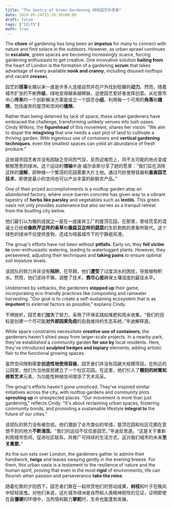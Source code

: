 ```yaml
---
title: "The Gentry of Green Gardening 绿色园艺的贵族"
date: 2024-05-24T15:39:30+08:00
draft: false
tags: ["IELTS"]
math: true
---
```


The **chore** of gardening has long been an **impetus** for many to connect with nature and find solace in the outdoors. However, as urban sprawl continues to **escalate**, green spaces are becoming increasingly scarce, forcing gardening enthusiasts to get creative. One innovative solution **hailing from** the heart of London is the formation of a gardening **scrum** that takes advantage of every available **nook and cranny**, including disused rooftops and vacant **crease**s.

园艺的**琐事**长期以来一直是许多人连接自然并在户外找到慰藉的**动力**。然而，随着城市扩张的不断**升级**，绿地变得越来越稀缺，迫使园艺爱好者发挥创意。从伦敦市中心**传来**的一个创新解决方案是成立一个园艺**小组**，利用每一个可用的**角落**和**缝隙**，包括废弃的屋顶和空闲的**缝隙**。

Rather than being deterred by lack of space, these urban gardeners  have embraced the challenge, transforming unlikely venues into lush  oases. Cindy Wilkins, the **figurehead** of this movement, shares her vision: "We aim to dispel the **misgiving** that one needs a vast plot of land to cultivate a thriving garden. With ingenious use of containers and **vertical gardening techniques**, even the smallest spaces can yield an abundance of fresh produce."

这些城市园艺者并没有因缺乏空间而气馁，反而迎难而上，将不太可能的地点变成郁郁葱葱的绿洲。这个运动的**领袖**辛迪·威尔金斯分享了她的愿景：“我们旨在消除这样的**误解**，即种植一个繁茂的花园需要大片土地。通过巧妙使用容器和**垂直园艺技术**，即使是最小的空间也可以产出丰富的新鲜农产品。”

One of their prized accomplishments is a rooftop garden atop an  abandoned factory, where once-barren concrete has given way to a vibrant tapestry of **herbs like parsley** and vegetables such as **lentils**. This green oasis not only provides sustenance but also serves as a tranquil retreat from the bustling city below.

他们最引以为傲的成就之一是在一座废弃工厂的屋顶花园，在那里，曾经荒芜的混凝土已经被**像欧芹这样的香草**和**像扁豆这样的蔬菜**的生机勃勃的景象所取代。这个绿色的绿洲不仅提供食物，还成为喧嚣城市下的宁静避风港。

The group's efforts have not been without **pitfalls**. Early on, they **fell victim to** over-enthusiastic watering, leading to waterlogged plants. However, they persevered, adjusting their techniques and **taking pains** to ensure optimal soil moisture levels.

该团队的努力并非没有**陷阱**。在早期，他们**遭受**了过度浇水的困扰，导致植物积水。然而，他们坚持不懈，调整了技术，**费尽心思**确保土壤湿度的最佳水平。

Undeterred by setbacks, the gardeners **stepped up**  their game, incorporating eco-friendly practices like composting and  rainwater harvesting. "Our goal is to create a self-sustaining ecosystem that is as **impotent** to external factors as possible," explains Cindy.

不惧挫折，园艺者们**加大**了努力，采用了环保实践如堆肥和雨水收集。“我们的目标是创建一个尽可能**对外部因素免疫**的自我维持的生态系统，”辛迪解释道。

While space constraints necessitate **creative use of containers**, the gardeners haven't shied away from larger-scale projects. In a nearby park, they've established a community garden **for use by** local residents. Here, they've introduced **sculpted hedges and topiary** elements, adding artistic flair to the functional growing spaces.

虽然空间限制需要**创造性地使用容器**，园艺者们并没有回避大规模项目。在附近的公园里，他们为当地居民建立了一个社区花园。在这里，他们引入了**雕刻的树篱和修剪艺术**元素，为功能性种植空间增添了艺术风采。

The group's efforts haven't gone unnoticed. They've inspired similar  initiatives across the city, with rooftop gardens and community plots **sprouting up** in unexpected places. "Our movement is more than just gardening,"  reflects Cindy. "It's about reclaiming urban spaces, fostering community bonds, and promoting a sustainable lifestyle **integral to** the future of our cities."

该团队的努力没有被忽视。他们激励了全市类似的举措，屋顶花园和社区花圃在意想不到的地方**不断涌现**。“我们的运动不仅仅是园艺，”辛迪反思道。“这是关于重新利用城市空间，促进社区联系，并推广可持续的生活方式，这对我们城市的未来**至关重要**。”

As the sun sets over London, the gardeners gather to admire their handiwork, **twigs** and leaves swaying gently in the evening breeze. For them, this urban  oasis is a testament to the resilience of nature and the human spirit,  proving that even in the most **rigid** of environments, life can flourish when passion and perseverance **take the reins**.

随着伦敦的夕阳西下，园艺者们聚在一起欣赏他们的劳动成果，**树枝**和叶子在晚风中轻轻摇曳。对他们来说，这片城市绿洲是自然和人类精神韧性的见证，证明即使在最**僵硬**的环境中，当热情和毅力**掌舵**时，生命也能蓬勃发展。
